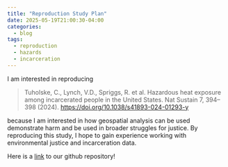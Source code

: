 ```yaml
---
title: "Reproduction Study Plan"
date: 2025-05-19T21:00:30-04:00
categories:
  - blog
tags:
  - reproduction
  - hazards
  - incarceration
---
```


I am interested in reproducing

>Tuholske, C., Lynch, V.D., Spriggs, R. et al.
>Hazardous heat exposure among incarcerated people in the United States.
>Nat Sustain 7, 394–398 (2024).
>https://doi.org/10.1038/s41893-024-01293-y

because I am interested in how geospatial analysis can be used demonstrate harm and be used in broader struggles for justice. By reproducing this study, I hope to gain experience working with environmental justice and incarceration data.

Here is a [link](https://github.com/padutchfan123/tuholske-et-al-reproduction) to our github repository!
